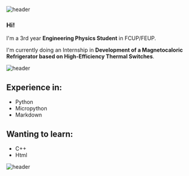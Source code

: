 ![header](https://capsule-render.vercel.app/api?type=waving&color=6495ED&height=200&section=header&text=About%20me&fontSize=90&fontColor=FFFFFF)
### Hi!

I'm a 3rd year **Engineering Physics Student** in FCUP/FEUP.

I'm currently doing an Internship in **Development of a Magnetocaloric Refrigerator based on High-Efficiency Thermal Switches**.

![header](https://capsule-render.vercel.app/api?type=soft&color=aac5f5&height=70&section=header&animation=twinkling&text=Languages&fontSize=30&fontAlign=10&fontColor=FFFFFF)

## Experience in:
- Python
- Micropython
- Markdown

## Wanting to learn:
- C++
- Html

![header](https://capsule-render.vercel.app/api?type=waving&color=6495ED&height=100&section=footer&fontSize=90&fontColor=FFFFFF)
